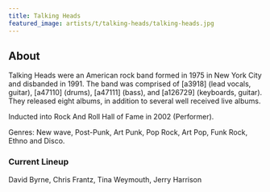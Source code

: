 ```yaml
---
title: Talking Heads
featured_image: artists/t/talking-heads/talking-heads.jpg
---
```

## About

Talking Heads were an American rock band formed in 1975 in New York City and disbanded in 1991. The band was comprised of [a3918] (lead vocals, guitar), [a47110] (drums), [a47111] (bass), and [a126729] (keyboards, guitar). They released eight albums, in addition to several well received live albums.

Inducted into Rock And Roll Hall of Fame in 2002 (Performer).

Genres: New wave, Post-Punk, Art Punk, Pop Rock, Art Pop, Funk Rock, Ethno  and Disco.

### Current Lineup

David Byrne, Chris Frantz, Tina Weymouth, Jerry Harrison

